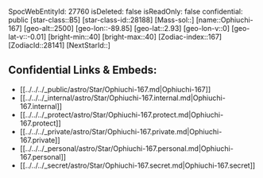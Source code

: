﻿---
location: [2.93,-89.85,2500]
type: Station
tags:
- astro/Star

---
SpocWebEntityId: 27760
isDeleted: false
isReadOnly: false
confidential: public
[star-class::B5]
[star-class-id::28188]
[Mass-sol::]
[name::Ophiuchi-167]
[geo-alt::2500]
[geo-lon::-89.85]
[geo-lat::2.93]
[geo-lon-v::0]
[geo-lat-v::-0.01]
[bright-min::40]
[bright-max::40]
[Zodiac-index::167]
[ZodiacId::28141]
[NextStarId::]



## Confidential Links & Embeds: 
- [[../../../_public/astro/Star/Ophiuchi-167.md|Ophiuchi-167]] 
- [[../../../_internal/astro/Star/Ophiuchi-167.internal.md|Ophiuchi-167.internal]] 
- [[../../../_protect/astro/Star/Ophiuchi-167.protect.md|Ophiuchi-167.protect]] 
- [[../../../_private/astro/Star/Ophiuchi-167.private.md|Ophiuchi-167.private]] 
- [[../../../_personal/astro/Star/Ophiuchi-167.personal.md|Ophiuchi-167.personal]] 
- [[../../../_secret/astro/Star/Ophiuchi-167.secret.md|Ophiuchi-167.secret]] 
